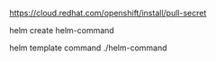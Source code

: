 
https://cloud.redhat.com/openshift/install/pull-secret

helm create helm-command

helm template command ./helm-command